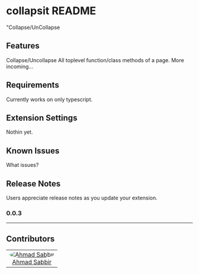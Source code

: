 # collapsit README

"Collapse/UnCollapse

## Features

Collapse/Uncollapse All toplevel function/class methods of a page.
More incoming...

## Requirements

Currently works on only typescript.

## Extension Settings

Nothin yet.

## Known Issues

What issues?

## Release Notes

Users appreciate release notes as you update your extension.

### 0.0.3

---

## Contributors

<table>
  <tr>
    <td align="center">
      <a href="https://github.com/ahmdsabbir">
        <img src="https://avatars.githubusercontent.com/u/25762687?s=60" alt="Ahmad Sabbir" style="border-radius: 50%;"/>
      </a>
      <br />
      <a href="https://github.com/ahmdsabbir">Ahmad Sabbir</a>
    </td>
  </tr>
</table>